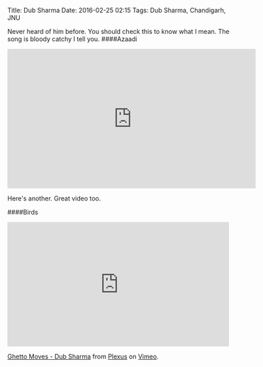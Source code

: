 Title: Dub Sharma
Date: 2016-02-25 02:15
Tags: Dub Sharma, Chandigarh, JNU
 
Never heard of him before. You should check this to know what I mean. The song is bloody catchy I tell you. 
####Azaadi

<iframe width="560" height="315" src="https://www.youtube.com/embed/6NJbxEgf3Uo" frameborder="0" allowfullscreen></iframe>

Here's another. Great video too.


####Birds


<iframe src="https://player.vimeo.com/video/109357236?title=0&byline=0&portrait=0" width="500" height="281" frameborder="0" webkitallowfullscreen mozallowfullscreen allowfullscreen></iframe>
<p><a href="https://vimeo.com/109357236">Ghetto Moves - Dub Sharma</a> from <a href="https://vimeo.com/plexusindia">Plexus</a> on <a href="https://vimeo.com">Vimeo</a>.</p>

